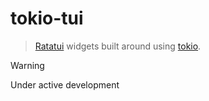 # tokio-tui

> [Ratatui](https://ratatui.rs/) widgets built around using [tokio](https://tokio.rs/).

> [!WARNING]
> Under active development